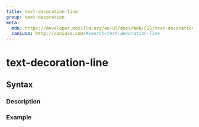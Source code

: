 ```yaml
---
title: text-decoration-line
group: text-decoration
meta:
  mdn: https://developer.mozilla.org/en-US/docs/Web/CSS/text-decoration-line
  caniuse: http://caniuse.com/#search=text-decoration-line
---
```


# text-decoration-line
<!--- Introduction for text-decoration-line, keep it brief and set the overall context -->

## Syntax
<!--- Introduce the various syntax for text-decoration-line -->

### Description
<!--- For each major section of syntax, provide a description explaining its usage further -->

### Example
<!--- Provide code examples for the syntax block you're currently describing -->